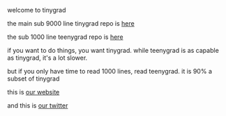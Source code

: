 welcome to tinygrad

the main sub 9000 line tinygrad repo is [here](https://github.com/tinygrad/tinygrad)

the sub 1000 line teenygrad repo is [here](https://github.com/tinygrad/teenygrad)

if you want to do things, you want tinygrad. while teenygrad is as capable as tinygrad, it's a lot slower.

but if you only have time to read 1000 lines, read teenygrad. it is 90% a subset of tinygrad

this is [our website](https://tinygrad.org)

and this is [our twitter](https://twitter.com/__tinygrad__)

